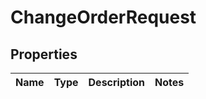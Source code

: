 
# ChangeOrderRequest

## Properties
Name | Type | Description | Notes
------------ | ------------- | ------------- | -------------



